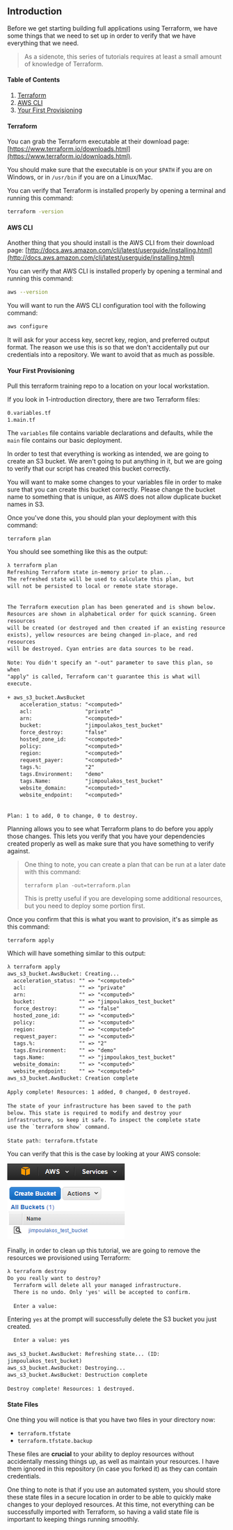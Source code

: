## Introduction

Before we get starting building full applications using Terraform, we have some things that we need to set up in order to verify that we have everything that we need.

> As a sidenote, this series of tutorials requires at least a small amount of knowledge of Terraform.

#### Table of Contents

1. [Terraform](#terraform)
2. [AWS CLI](#aws-cli)
3. [Your First Provisioning](#your-first-provisioning)

#### Terraform

You can grab the Terraform executable at their download page: [https://www.terraform.io/downloads.html](https://www.terraform.io/downloads.html).

You should make sure that the executable is on your `$PATH` if you are on Windows, or in `/usr/bin` if you are on a Linux/Mac.

You can verify that Terraform is installed properly by opening a terminal and running this command:

```bash
terraform -version
```

#### AWS CLI

Another thing that you should install is the AWS CLI from their download page: [http://docs.aws.amazon.com/cli/latest/userguide/installing.html](http://docs.aws.amazon.com/cli/latest/userguide/installing.html)

You can verify that AWS CLI is installed properly by opening a terminal and running this command:

```bash
aws --version
```

You will want to run the AWS CLI configuration tool with the following command:

```bash
aws configure
```

It will ask for your access key, secret key, region, and preferred output format. The reason we use this is so that we don't accidentally put our credentials into a repository. We want to avoid that as much as possible.

#### Your First Provisioning

Pull this terraform training repo to a location on your local workstation.

If you look in 1-introduction directory, there are two Terraform files:

```
0.variables.tf
1.main.tf
```

The `variables` file contains variable declarations and defaults, while the `main` file contains our basic deployment.

In order to test that everything is working as intended, we are going to create an S3 bucket. We aren't going to put anything in it, but we are going to verify that our script has created this bucket correctly.

You will want to make some changes to your variables file in order to make sure that you can create this bucket correctly. Please change the bucket name to something that is unique, as AWS does not allow duplicate bucket names in S3.

Once you've done this, you should plan your deployment with this command:

```
terraform plan
```

You should see something like this as the output:

```
λ terraform plan
Refreshing Terraform state in-memory prior to plan...
The refreshed state will be used to calculate this plan, but
will not be persisted to local or remote state storage.


The Terraform execution plan has been generated and is shown below.
Resources are shown in alphabetical order for quick scanning. Green resources
will be created (or destroyed and then created if an existing resource
exists), yellow resources are being changed in-place, and red resources
will be destroyed. Cyan entries are data sources to be read.

Note: You didn't specify an "-out" parameter to save this plan, so when
"apply" is called, Terraform can't guarantee this is what will execute.

+ aws_s3_bucket.AwsBucket
    acceleration_status: "<computed>"
    acl:                 "private"
    arn:                 "<computed>"
    bucket:              "jimpoulakos_test_bucket"
    force_destroy:       "false"
    hosted_zone_id:      "<computed>"
    policy:              "<computed>"
    region:              "<computed>"
    request_payer:       "<computed>"
    tags.%:              "2"
    tags.Environment:    "demo"
    tags.Name:           "jimpoulakos_test_bucket"
    website_domain:      "<computed>"
    website_endpoint:    "<computed>"


Plan: 1 to add, 0 to change, 0 to destroy.
```

Planning allows you to see what Terraform plans to do before you apply those changes. This lets you verify that you have your dependencies created properly as well as make sure that you have something to verify against.

> One thing to note, you can create a plan that can be run at a later date with this command:
> 
> ```
> terraform plan -out=terraform.plan
> ```
> 
> This is pretty useful if you are developing some additional resources, but you need to deploy some portion first.

Once you confirm that this is what you want to provision, it's as simple as this command:

```
terraform apply
```

Which will have something similar to this output:

```
λ terraform apply
aws_s3_bucket.AwsBucket: Creating...
  acceleration_status: "" => "<computed>"
  acl:                 "" => "private"
  arn:                 "" => "<computed>"
  bucket:              "" => "jimpoulakos_test_bucket"
  force_destroy:       "" => "false"
  hosted_zone_id:      "" => "<computed>"
  policy:              "" => "<computed>"
  region:              "" => "<computed>"
  request_payer:       "" => "<computed>"
  tags.%:              "" => "2"
  tags.Environment:    "" => "demo"
  tags.Name:           "" => "jimpoulakos_test_bucket"
  website_domain:      "" => "<computed>"
  website_endpoint:    "" => "<computed>"
aws_s3_bucket.AwsBucket: Creation complete

Apply complete! Resources: 1 added, 0 changed, 0 destroyed.

The state of your infrastructure has been saved to the path
below. This state is required to modify and destroy your
infrastructure, so keep it safe. To inspect the complete state
use the `terraform show` command.

State path: terraform.tfstate
```

You can verify that this is the case by looking at your AWS console:

![img-aws-verification](../img/create-s3-bucket.png)

Finally, in order to clean up this tutorial, we are going to remove the resources we provisioned using Terraform:

```
λ terraform destroy
Do you really want to destroy?
  Terraform will delete all your managed infrastructure.
  There is no undo. Only 'yes' will be accepted to confirm.

  Enter a value:
```

Entering `yes` at the prompt will successfully delete the S3 bucket you just created.

```
  Enter a value: yes

aws_s3_bucket.AwsBucket: Refreshing state... (ID: jimpoulakos_test_bucket)
aws_s3_bucket.AwsBucket: Destroying...
aws_s3_bucket.AwsBucket: Destruction complete

Destroy complete! Resources: 1 destroyed.
```

#### State Files

One thing you will notice is that you have two files in your directory now:

* `terraform.tfstate`
* `terraform.tfstate.backup`

These files are **crucial** to your ability to deploy resources without accidentally messing things up, as well as maintain your resources. I have them ignored in this repository (in case you forked it) as they can contain credentials.

One thing to note is that if you use an automated system, you should store these state files in a secure location in order to be able to quickly make changes to your deployed resources. At this time, not everything can be successfully imported with Terraform, so having a valid state file is important to keeping things running smoothly.
